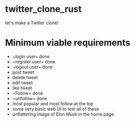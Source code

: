 # twitter_clone_rust
let's make a Twitter clone!

# Minimum viable requirements
* ~login user~ done
* ~register user~ done
* ~logout user~ done
* post tweet
* delete tweet
* edit tweet
* like tweet
* ~Follow~ done
* ~unfollow~ done
* most popular and most follow at the top
* some very basic web UI to test all of these 
* unflattering image of Elon Musk in the home page. 
